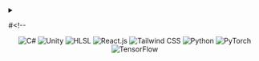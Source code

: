 
<details>
  <summary></summary>

<h4 align="left" class="bold">
  Greetings,
</h4>

I'm Dinis Martinho, a 17-year-old high school student with a passion for **generative AI**, **game development**, **computer graphics**, and **web development**. I have experience working with **GANs** and have explored applications such as **image generation** and **style transfer**. In addition to that, I've been actively involved in various computer vision tasks, including **segmentation**, **classification**, and **object detection**. Currently, I'm excited to be **participating in the ongoing ARCADE** (**Automatic Region-based Coronary Artery Disease diagnostics using x-ray angiography images**) challenge, where I'm applying my skills to **contribute towards developing innovative solutions in the field of medical imaging**. I'm always eager to learn and grow in these areas, and I'm **enthusiastic about collaborating on projects** that push the boundaries of technology.

<h4 align="right" class="bold">
  02/07/2023
</h4>
</details>


#<!-- 
<p align="center">
  <img src="https://img.shields.io/badge/-C%23-239120?style=flat&logo=c-sharp&logoColor=white" alt="C#">
  <img src="https://img.shields.io/badge/-Unity-000000?style=flat&logo=unity&logoColor=white" alt="Unity">
  <img src="https://img.shields.io/badge/-HLSL-FFD700?style=flat&logo=unity&logoColor=white" alt="HLSL">
  <img src="https://img.shields.io/badge/-React.js-61DAFB?style=flat&logo=react&logoColor=white" alt="React.js">
  <img src="https://img.shields.io/badge/-Tailwind_CSS-38B2AC?style=flat&logo=tailwind-css&logoColor=white" alt="Tailwind CSS">
  <img src="https://img.shields.io/badge/-Python-3776AB?style=flat&logo=python&logoColor=white" alt="Python">
  <img src="https://img.shields.io/badge/-PyTorch-EE4C2C?style=flat&logo=pytorch&logoColor=white" alt="PyTorch">
  <img src="https://img.shields.io/badge/-TensorFlow-FF6F00?style=flat&logo=tensorflow&logoColor=white" alt="TensorFlow">
</p>
